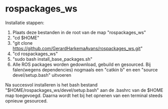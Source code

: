 # rospackages_ws
Installatie stappen:
1. Plaats deze bestanden in de root van de map "rospackages_ws"
2. "cd $HOME"
3. "git clone https://github.com/GerardHarkemaAvans/rospackages_ws.git"
4. "cd rospackages_ws"
5. "sudo bash install_base_packages.sh"
6. Alle ROS packages worden gedownload, gebuild en gesourced. Bij falen(wegens dependencies) nogmaals een "catkin b" en een "source devel/setup.bash" uitvoeren

Na succesvol installeren is het bash bestand "$HOME/rospackages_ws/devel/setup.bash" aan de .bashrc van de $HOME map toegevoegd. Daarna wordt het bij het opnenen van een terminal steeds opnieuw gesourced.
